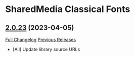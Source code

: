 # SharedMedia Classical Fonts

## [2.0.23](https://github.com/Myrroddin/sharedmedia-classicalfonts/tree/2.0.23) (2023-04-05)
[Full Changelog](https://github.com/Myrroddin/sharedmedia-classicalfonts/compare/2.0.22...2.0.23) [Previous Releases](https://github.com/Myrroddin/sharedmedia-classicalfonts/releases)

- [All] Update library source URLs  
